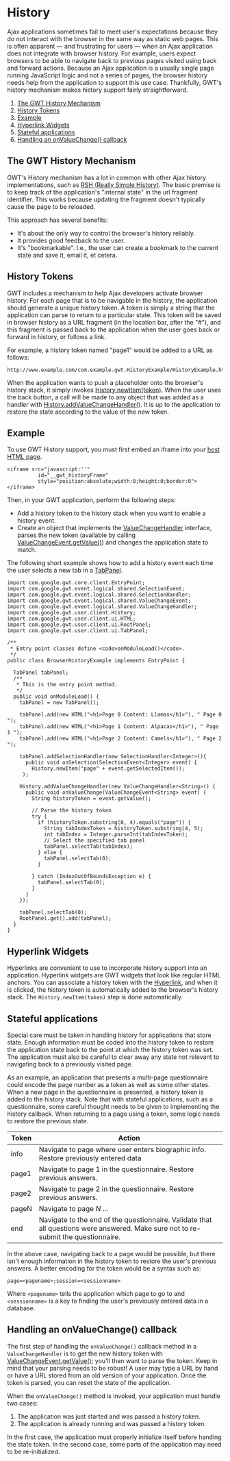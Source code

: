History
===

Ajax applications sometimes fail to meet user's expectations because they do not interact with the browser in the same way as static web pages. This is often apparent &mdash; and
frustrating for users &mdash; when an Ajax application does not integrate with browser history. For example, users expect browsers to be able to navigate back to previous pages visited
using back and forward actions. Because an Ajax application is a usually single page running JavaScript logic and not a series of pages, the browser history needs help from the
application to support this use case. Thankfully, GWT's history mechanism makes history support fairly straightforward.

1.  [The GWT History Mechanism](#mechanism)
2.  [History Tokens](#tokens)
3.  [Example](#example)
4.  [Hyperlink Widgets](#widgets)
5.  [Stateful applications](#stateful)
6.  [Handling an onValueChange() callback](#onvaluechange)

## The GWT History Mechanism<a id="mechanism"></a>

GWT's History mechanism has a lot in common with other Ajax history implementations, such as [RSH (Really
Simple History)](http://code.google.com/p/reallysimplehistory). The basic premise is to keep track of the application's "internal state" in the url fragment identifier. This works because updating the fragment doesn't
typically cause the page to be reloaded.

This approach has several benefits:

*   It's about the only way to control the browser's history reliably.
*   It provides good feedback to the user.
*   It's "bookmarkable". I.e., the user can create a bookmark to the current state and save it, email it, et cetera.

## History Tokens<a id="tokens"></a>

GWT includes a mechanism to help Ajax developers activate browser history. For each page that is to be navigable in the history, the application should generate a unique
history token. A token is simply a string that the application can parse to return to a particular state. This token will be saved in browser history as a URL fragment (in the
location bar, after the "#"), and this fragment is passed back to the application when the user goes back or forward in history, or follows a link.

For example, a history token named "page1" would be added to a URL as follows:

```
http://www.example.com/com.example.gwt.HistoryExample/HistoryExample.html#page1
```

When the application wants to push a placeholder onto the browser's history stack, it simply invokes [History.newItem(token)](/javadoc/latest/com/google/gwt/user/client/History.html#newItem\(java.lang.String\)). When
the user uses the back button, a call will be made to any object that was added as a handler with [History.addValueChangeHandler()](/javadoc/latest/com/google/gwt/user/client/History.html#addValueChangeHandler\(com.google.gwt.event.logical.shared.ValueChangeHandler\)). It is up to the application to restore the state according to the value of the new token.

## Example<a id="example"></a>

To use GWT History support, you must first embed an iframe into your [host HTML page](DevGuideOrganizingProjects.html#DevGuideHostPage).

```
<iframe src="javascript:''"
          id="__gwt_historyFrame"
          style="position:absolute;width:0;height:0;border:0"></iframe>
```

Then, in your GWT application, perform the following steps:

*   Add a history token to the history stack when you want to enable a history event.
*   Create an object that implements the [ValueChangeHandler](/javadoc/latest/com/google/gwt/event/logical/shared/ValueChangeHandler.html) interface, parses the new token (available by calling [ValueChangeEvent.getValue()](/javadoc/latest/com/google/gwt/event/logical/shared/ValueChangeEvent.html#getValue\(\))) and changes the application state to match.

The following short example shows how to add a history event each time the user selects a new tab in a [TabPanel](/javadoc/latest/com/google/gwt/user/client/ui/TabPanel.html).

```
import com.google.gwt.core.client.EntryPoint;
import com.google.gwt.event.logical.shared.SelectionEvent;
import com.google.gwt.event.logical.shared.SelectionHandler;
import com.google.gwt.event.logical.shared.ValueChangeEvent;
import com.google.gwt.event.logical.shared.ValueChangeHandler;
import com.google.gwt.user.client.History;
import com.google.gwt.user.client.ui.HTML;
import com.google.gwt.user.client.ui.RootPanel;
import com.google.gwt.user.client.ui.TabPanel;

/**
 * Entry point classes define <code>onModuleLoad()</code>.
 */
public class BrowserHistoryExample implements EntryPoint {

  TabPanel tabPanel;
  /**
   * This is the entry point method.
   */
  public void onModuleLoad() {
    tabPanel = new TabPanel();

    tabPanel.add(new HTML("<h1>Page 0 Content: Llamas</h1>"), " Page 0 ");
    tabPanel.add(new HTML("<h1>Page 1 Content: Alpacas</h1>"), " Page 1 ");
    tabPanel.add(new HTML("<h1>Page 2 Content: Camels</h1>"), " Page 2 ");

    tabPanel.addSelectionHandler(new SelectionHandler<Integer>(){
      public void onSelection(SelectionEvent<Integer> event) {
        History.newItem("page" + event.getSelectedItem());
     );

    History.addValueChangeHandler(new ValueChangeHandler<String>() {
      public void onValueChange(ValueChangeEvent<String> event) {
        String historyToken = event.getValue();

        // Parse the history token
        try {
          if (historyToken.substring(0, 4).equals("page")) {
            String tabIndexToken = historyToken.substring(4, 5);
            int tabIndex = Integer.parseInt(tabIndexToken);
            // Select the specified tab panel
            tabPanel.selectTab(tabIndex);
          } else {
            tabPanel.selectTab(0);
          }

        } catch (IndexOutOfBoundsException e) {
          tabPanel.selectTab(0);
        }
      }
    });

    tabPanel.selectTab(0);
    RootPanel.get().add(tabPanel);
  }
}
```

## Hyperlink Widgets<a id="widgets"></a>

Hyperlinks are convenient to use to incorporate history support into an application. Hyperlink widgets are GWT widgets that look like regular HTML anchors. You can associate a
history token with the [Hyperlink](/javadoc/latest/com/google/gwt/user/client/ui/Hyperlink.html), and when it is
clicked, the history token is automatically added to the browser's history stack. The `History.newItem(token)` step is done automatically.

## Stateful applications<a id="stateful"></a>

Special care must be taken in handling history for applications that store state. Enough information must be coded into the history token to restore the application state back
to the point at which the history token was set. The application must also be careful to clear away any state not relevant to navigating back to a previously visited page.

As an example, an application that presents a multi-page questionnaire could encode the page number as a token as well as some other states. When a new page in the
questionnaire is presented, a history token is added to the history stack. Note that with stateful applications, such as a questionnaire, some careful thought needs to be given to
implementing the history callback. When returning to a page using a token, some logic needs to restore the previous state.

| Token | Action                                                                                                                              |
| ------| ----------------------------------------------------------------------------------------------------------------------------------- |
| info  | Navigate to page where user enters biographic info. Restore previously entered data                                                 |
| page1 | Navigate to page 1 in the questionnaire. Restore previous answers.                                                                  |
| page2 | Navigate to page 2 in the questionnaire. Restore previous answers.                                                                  |
| pageN | Navigate to page _N_ ...                                                                                                            |
| end   | Navigate to the end of the questionnaire. Validate that all questions were answered. Make sure not to re-submit the questionnaire.  |

In the above case, navigating back to a page would be possible, but there isn't enough information in the history token to restore the user's previous answers. A better
encoding for the token would be a syntax such as:

```
page=<pagename>;session=<sessionname>
```

Where `<pagename>` tells the application which page to go to and `<sessionname>` is a key to finding the user's previously entered data in a
database.

## Handling an onValueChange() callback<a id="onvaluechange"></a>

The first step of handling the `onValueChange()` callback method in a `ValueChangeHandler` is to get the new history token with [ValueChangeEvent.getValue()](/javadoc/latest/com/google/gwt/event/logical/shared/ValueChangeEvent.html#getValue\(\)); you'll then want to parse the token. Keep in mind that your parsing needs to be robust! A user may type a URL by hand or have a URL
stored from an old version of your application. Once the token is parsed, you can reset the state of the application.

When the `onValueChange()` method is invoked, your application must handle two cases:

1.  The application was just started and was passed a history token.
2.  The application is already running and was passed a history token.

In the first case, the application must properly initialize itself before handing the state token. In the second case, some parts of the application may need to be
re-initialized.

